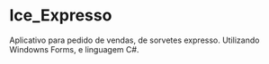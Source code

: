 # Ice_Expresso
Aplicativo para pedido de vendas, de sorvetes expresso.
Utilizando Windowns Forms, e linguagem C#.

